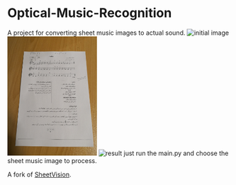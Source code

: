 # Optical-Music-Recognition

A project for converting sheet music images to actual sound.
![initial image](https://raw.githubusercontent.com/blu-ray/Optical-Music-Recognition/main/Sheets/8.jpg&s=200)
<img src="https://raw.githubusercontent.com/blu-ray/Optical-Music-Recognition/main/Sheets/8.jpg" width="40%">
![result](https://raw.githubusercontent.com/blu-ray/Optical-Music-Recognition/main/res.png&s=200)
just run the main.py and choose the sheet music image to process.

A fork of [SheetVision](https://github.com/cal-pratt/SheetVision).
